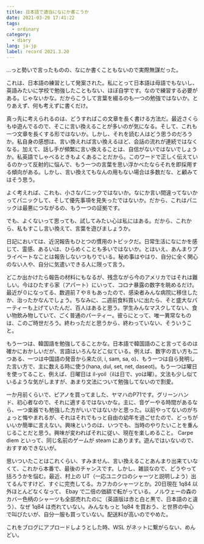 ```yaml
---
title: 日本語で適当になにか書こうか
date: 2021-03-20 17:41:22
tags:
  - ordinary
category:
  - diary
lang: ja-jp
label: record 2021.3.20
---
```


…っと勢いで言ったものの、なにか書くこともないので実際無謀だった。

これは、日本語の練習として発案された。私にとって日本語は母語でもないし、英語みたいに学校で勉強したこともない、ほぼ自学です。なので練習する必要がある。じゃないかな。だからこうして言葉を綴るのも一つの勉強ではないか。とりあえず、何も考えずに書くだけ。

真っ先に考えられるのは、どうすればこの文章を長く書ける方法だ。最近さくらもゆ遊んでるので、そこに言い換えることが多いのが気になる。そして、これも一つ文章を長くする形ではないか。しかし、それを読む人はどう思うのだろうか。私自身の感想は、言い換えれば言い換えるほど、会話の流れが連続ではなくなる。加えて、話し手が頻繁に言い換えることは、自信がないではないでしょうか。私英語でしゃべるときもよくあることだから。このワードで正しく伝えているのかって反射的に悩んで、もう一つの言葉を思い浮かべたならそれを即採用する傾向がある。しかし、言い換えてもなんの用もない場合は多数だな、と顧みてはそう思う。

よく考えれば、これも、小さなパニックではないか。なにか言い間違ってないかってパニックして、そして優先事項を見失ったではないか。だから、これはパニックは最悪につながるの、もう一つの証拠です。

でも、よくないって思っても、試してみたい心は私にはある。だから、これから、私もすこし言い換えて、言葉を遊びましょうか。

日記においては、近況報告もひとつの慣用のトピックだ。日常生活になにかを感じて、霊感、あるいは、ひらめくことも多いではないか。とはいえ、あんまりプライベートなことは報告しないつもりでいる。秘め事はやはり、自分に全く関心のない人や、自分に気遣いできる人に限って言う。

どこか出かけたら報告の材料にもなるが、残念ながら今のアメリカではそれは難しい。今はひたすら家（アパート）にいって、コロナ暴露の数字を眺めるだけ。最近が０になってる、数週前７や８もあったので、感染者みんな病院に移住したか、治ったかなんでしょう。ちなみに、二週前食料買いに出たら、そと盛大なパーティーも上げていたんだ、百人はあると思う。学生みんなマスクしてない、食い物飲み物していて、ごく普通のパーティー。彼らにとって、唯一異常なものは、このご時世だろう。終わっただと思うから、終わっていない、そういうこと。

もう一つは、韓国語を勉強してることかな。日本語で韓国語のこと言ってるのは確かにおかしいだが、言語はいろんなどこ似ている。例えば、数字の言い方も二つある、一つは中国語の発音から来た(il, i, sam, sa, o)、もう一つは自ら発明した言い方で、主に数える時に使う(hana, dul, set, net, daseot)。もう一つは曜日を使ってること、例えば、日曜日は il-yoil（ilは日で、yoは曜）。文法も少し似ているような気がしますが、あまり文法について勉強してないので割愛。

一か月前くらいで、ピアノを買ってました、ヤマハのP71です。グリーンハンド、初心者なので、それに適するではないかな。主に、音ゲーやる時間があるなら、一つ楽器でも勉強した方がいいではないかと思った。以前やってないのがちょっと悔やまれるが、それはそれでもっと自由の幼年を過ごせたので、どっちがいいか簡単に言えない。興味というのは、いつでも、当時のやりたいことを重んじることだと思う。興味が変わればそれに従い、現在を楽しめること。 Carpe diem といって、同じ名前のゲームが steam にあります。遊んではいないので、おすすめできないが。

思いついたことはこれくらい、すみません、言い換えることあんまり出来ていなくて、これから本番で、最後のチャンスです。しかし、雑談なので、どうやって括ろうかを悩む。最近、村上の UT（一応ユニクロのシャーツと説明しよう）出てるんですけど、すぐに完売してる。カフカのシャーツとか。20日現在 1q84 以外ほとんどなくなって、 Ebay で二倍の価額で転がっている。ノルウェーの森のカバー色柄のシャーツも全部売れたのに（英語版は赤と白と黒で、日本語のと違う）、なぜ 1q84 は売れていない。みんなもっと 1q84 を買おう、と世界の中心で叫びたいが、自分一服も買っていない。配送料が高いのでやめた。

これをブログにアプロードしようとした時、WSL がネットに繋がらない、めんどい。
